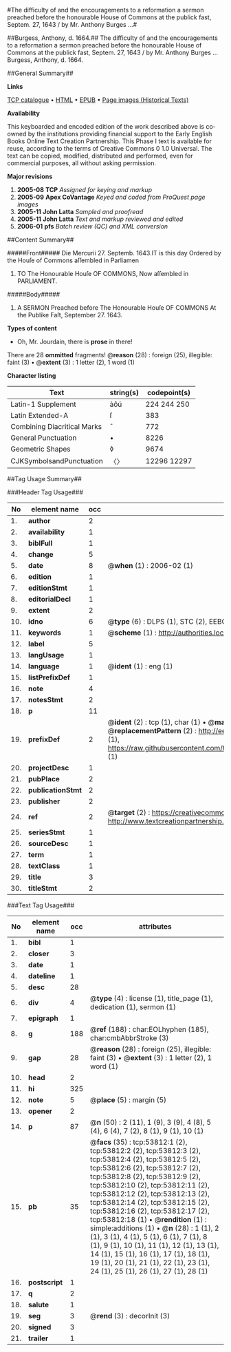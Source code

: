 #The difficulty of and the encouragements to a reformation a sermon preached before the honourable House of Commons at the publick fast, Septem. 27, 1643 / by Mr. Anthony Burges ...#

##Burgess, Anthony, d. 1664.##
The difficulty of and the encouragements to a reformation a sermon preached before the honourable House of Commons at the publick fast, Septem. 27, 1643 / by Mr. Anthony Burges ...
Burgess, Anthony, d. 1664.

##General Summary##

**Links**

[TCP catalogue](http://www.ota.ox.ac.uk/tcp/)  • 
[HTML](http://tei.it.ox.ac.uk/tcp/Texts-HTML/free/A30/A30235.html)  • 
[EPUB](http://tei.it.ox.ac.uk/tcp/Texts-EPUB/free/A30/A30235.epub) • 
[Page images (Historical Texts)](https://data.historicaltexts.jisc.ac.uk/view?pubId=eebo-12089878e&pageId=eebo-12089878e-53812-1)

**Availability**

This keyboarded and encoded edition of the
	       work described above is co-owned by the institutions
	       providing financial support to the Early English Books
	       Online Text Creation Partnership. This Phase I text is
	       available for reuse, according to the terms of Creative
	       Commons 0 1.0 Universal. The text can be copied,
	       modified, distributed and performed, even for
	       commercial purposes, all without asking permission.

**Major revisions**

1. __2005-08__ __TCP__ *Assigned for keying and markup*
1. __2005-09__ __Apex CoVantage__ *Keyed and coded from ProQuest page images*
1. __2005-11__ __John Latta__ *Sampled and proofread*
1. __2005-11__ __John Latta__ *Text and markup reviewed and edited*
1. __2006-01__ __pfs__ *Batch review (QC) and XML conversion*

##Content Summary##

#####Front#####
Die Mercurii 27. Septemb. 1643.IT is this day Ordered by the Houſe of Commons aſſembled in Parliamen
1. TO The Honourable Houſe OF COMMONS, Now aſſembled in PARLIAMENT.

#####Body#####

1. A SERMON Preached before The Honourable Houſe OF COMMONS At the Publike Faſt, September 27. 1643.

**Types of content**

  * Oh, Mr. Jourdain, there is **prose** in there!

There are 28 **ommitted** fragments! 
 @__reason__ (28) : foreign (25), illegible: faint (3)  •  @__extent__ (3) : 1 letter (2), 1 word (1)

**Character listing**


|Text|string(s)|codepoint(s)|
|---|---|---|
|Latin-1 Supplement|àôú|224 244 250|
|Latin Extended-A|ſ|383|
|Combining             Diacritical Marks|̄|772|
|General Punctuation|•|8226|
|Geometric Shapes|◊|9674|
|CJKSymbolsandPunctuation|〈〉|12296 12297|

##Tag Usage Summary##

###Header Tag Usage###

|No|element name|occ|attributes|
|---|---|---|---|
|1.|__author__|2||
|2.|__availability__|1||
|3.|__biblFull__|1||
|4.|__change__|5||
|5.|__date__|8| @__when__ (1) : 2006-02 (1)|
|6.|__edition__|1||
|7.|__editionStmt__|1||
|8.|__editorialDecl__|1||
|9.|__extent__|2||
|10.|__idno__|6| @__type__ (6) : DLPS (1), STC (2), EEBO-CITATION (1), OCLC (1), VID (1)|
|11.|__keywords__|1| @__scheme__ (1) : http://authorities.loc.gov/ (1)|
|12.|__label__|5||
|13.|__langUsage__|1||
|14.|__language__|1| @__ident__ (1) : eng (1)|
|15.|__listPrefixDef__|1||
|16.|__note__|4||
|17.|__notesStmt__|2||
|18.|__p__|11||
|19.|__prefixDef__|2| @__ident__ (2) : tcp (1), char (1)  •  @__matchPattern__ (2) : ([0-9\-]+):([0-9IVX]+) (1), (.+) (1)  •  @__replacementPattern__ (2) : http://eebo.chadwyck.com/downloadtiff?vid=$1&page=$2 (1), https://raw.githubusercontent.com/textcreationpartnership/Texts/master/tcpchars.xml#$1 (1)|
|20.|__projectDesc__|1||
|21.|__pubPlace__|2||
|22.|__publicationStmt__|2||
|23.|__publisher__|2||
|24.|__ref__|2| @__target__ (2) : https://creativecommons.org/publicdomain/zero/1.0/ (1), http://www.textcreationpartnership.org/docs/. (1)|
|25.|__seriesStmt__|1||
|26.|__sourceDesc__|1||
|27.|__term__|1||
|28.|__textClass__|1||
|29.|__title__|3||
|30.|__titleStmt__|2||


###Text Tag Usage###

|No|element name|occ|attributes|
|---|---|---|---|
|1.|__bibl__|1||
|2.|__closer__|3||
|3.|__date__|1||
|4.|__dateline__|1||
|5.|__desc__|28||
|6.|__div__|4| @__type__ (4) : license (1), title_page (1), dedication (1), sermon (1)|
|7.|__epigraph__|1||
|8.|__g__|188| @__ref__ (188) : char:EOLhyphen (185), char:cmbAbbrStroke (3)|
|9.|__gap__|28| @__reason__ (28) : foreign (25), illegible: faint (3)  •  @__extent__ (3) : 1 letter (2), 1 word (1)|
|10.|__head__|2||
|11.|__hi__|325||
|12.|__note__|5| @__place__ (5) : margin (5)|
|13.|__opener__|2||
|14.|__p__|87| @__n__ (50) : 2 (11), 1 (9), 3 (9), 4 (8), 5 (4), 6 (4), 7 (2), 8 (1), 9 (1), 10 (1)|
|15.|__pb__|35| @__facs__ (35) : tcp:53812:1 (2), tcp:53812:2 (2), tcp:53812:3 (2), tcp:53812:4 (2), tcp:53812:5 (2), tcp:53812:6 (2), tcp:53812:7 (2), tcp:53812:8 (2), tcp:53812:9 (2), tcp:53812:10 (2), tcp:53812:11 (2), tcp:53812:12 (2), tcp:53812:13 (2), tcp:53812:14 (2), tcp:53812:15 (2), tcp:53812:16 (2), tcp:53812:17 (2), tcp:53812:18 (1)  •  @__rendition__ (1) : simple:additions (1)  •  @__n__ (28) : 1 (1), 2 (1), 3 (1), 4 (1), 5 (1), 6 (1), 7 (1), 8 (1), 9 (1), 10 (1), 11 (1), 12 (1), 13 (1), 14 (1), 15 (1), 16 (1), 17 (1), 18 (1), 19 (1), 20 (1), 21 (1), 22 (1), 23 (1), 24 (1), 25 (1), 26 (1), 27 (1), 28 (1)|
|16.|__postscript__|1||
|17.|__q__|2||
|18.|__salute__|1||
|19.|__seg__|3| @__rend__ (3) : decorInit (3)|
|20.|__signed__|3||
|21.|__trailer__|1||
